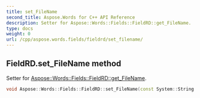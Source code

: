 ```yaml
---
title: set_FileName
second_title: Aspose.Words for C++ API Reference
description: Setter for Aspose::Words::Fields::FieldRD::get_FileName. 
type: docs
weight: 0
url: /cpp/aspose.words.fields/fieldrd/set_filename/
---
```

## FieldRD.set_FileName method


Setter for [Aspose::Words::Fields::FieldRD::get_FileName](../get_filename/).

```cpp
void Aspose::Words::Fields::FieldRD::set_FileName(const System::String &value)
```

